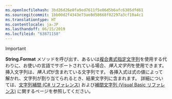 ```yaml
---
ms.openlocfilehash: 3bd26d26e0fa9ed7611f5e06d5b6afc6305dfd61
ms.sourcegitcommit: 1bb00d2f4343e73ae8d58668f02297a3cf10a4c1
ms.translationtype: HT
ms.contentlocale: ja-JP
ms.lasthandoff: 06/15/2019
ms.locfileid: "63871158"
---
```


> [!IMPORTANT] 
> **String.Format** メソッドを呼び出す、あるいは[複合書式指定文字列](~/docs/standard/base-types/composite-formatting.md)を使用する代わりに、お使いの言語でサポートされている場合、*挿入文字列*を使用できます。 挿入文字列は、*挿入式*が含まれている文字列です。 各挿入式は式の値によって解かれ、文字列が割り当てられるとき、結果文字列に含まれます。 詳細については、[文字列補間 (C# リファレンス)](~/docs/csharp/language-reference/tokens/interpolated.md) および[補間文字列 (Visual Basic リファレンス)](~/docs/visual-basic/programming-guide/language-features/strings/interpolated-strings.md) に関するページを参照してください。 
